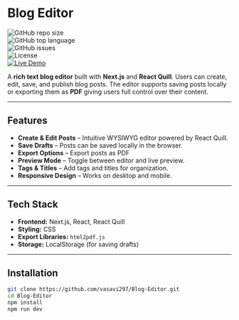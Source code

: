 # Blog Editor

![GitHub repo size](https://img.shields.io/github/repo-size/vasavi297/Blog-Editor)  
![GitHub top language](https://img.shields.io/github/languages/top/vasavi297/Blog-Editor)  
![GitHub issues](https://img.shields.io/github/issues/vasavi297/Blog-Editor)  
![License](https://img.shields.io/github/license/vasavi297/Blog-Editor)  
[![Live Demo](https://img.shields.io/badge/Live-Demo-blue)](https://blog-editor-ssgd.vercel.app/)

A **rich text blog editor** built with **Next.js** and **React Quill**. Users can create, edit, save, and publish blog posts. The editor supports saving posts locally or exporting them as  **PDF** giving users full control over their content.  

---

## Features

- **Create & Edit Posts** – Intuitive WYSIWYG editor powered by React Quill.  
- **Save Drafts** – Posts can be saved locally in the browser.  
- **Export Options** – Export posts as PDF  
- **Preview Mode** – Toggle between editor and live preview.  
- **Tags & Titles** – Add tags and titles for organization.  
- **Responsive Design** – Works on desktop and mobile.  

---

## Tech Stack

- **Frontend:** Next.js, React, React Quill  
- **Styling:** CSS  
- **Export Libraries:** `html2pdf.js`  
- **Storage:** LocalStorage (for saving drafts)  

---

## Installation

```bash
git clone https://github.com/vasavi297/Blog-Editor.git
cd Blog-Editor
npm install
npm run dev
